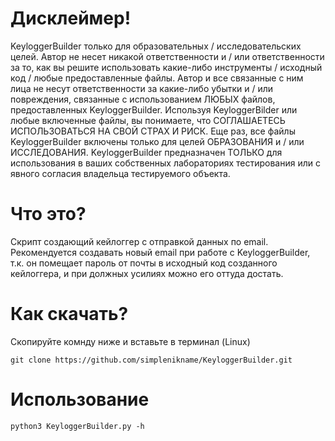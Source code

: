 # Дисклеймер!
KeyloggerBuilder только для образовательных / исследовательских целей. Автор не несет никакой ответственности и / или ответственности за то, как вы решите использовать какие-либо инструменты / исходный код / любые предоставленные файлы. Автор и все связанные с ним лица не несут ответственности за какие-либо убытки и / или повреждения, связанные с использованием ЛЮБЫХ файлов, предоставленных KeyloggerBuilder. Используя KeyloggerBilder или любые включенные файлы, вы понимаете, что СОГЛАШАЕТЕСЬ ИСПОЛЬЗОВАТЬСЯ НА СВОЙ СТРАХ И РИСК. Еще раз, все файлы KeyloggerBuilder включены только для целей ОБРАЗОВАНИЯ и / или ИССЛЕДОВАНИЯ. KeyloggerBuilder предназначен ТОЛЬКО для использования в ваших собственных лабораториях тестирования или с явного согласия владельца тестируемого объекта.
# Что это?
Скрипт создающий кейлоггер с отправкой данных по email. Рекомендуется создавать новый email при работе с KeyloggerBuilder, т.к. он помещает пароль от почты в исходный код созданного кейлоггера, и при должных усилиях можно его оттуда достать.
<br>
# Как скачать?
Скопируйте комнду ниже и вставьте в терминал (Linux)
```
git clone https://github.com/simplenikname/KeyloggerBuilder.git
```
# Использование
```
python3 KeyloggerBuilder.py -h
```
